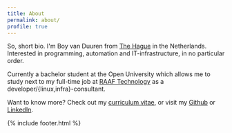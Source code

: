 ```yaml
---
title: About
permalink: about/
profile: true
---
```


So, short bio. I'm Boy van Duuren from [The Hague][the_hague] in the Netherlands. Interested in programming, automation and IT-infrastructure, in no particular order.

Currently a bachelor student at the Open University which allows me to study next to my full-time job at [RAAF Technology][raaf] as a developer/{linux,infra}-consultant.

Want to know more? Check out my [curriculum vitae][cv_en], or visit my [Github][github] or [LinkedIn][linkedin].

{% include footer.html %}


[the_hague]:  https://en.wikipedia.org/wiki/The_Hague
[raaf]:       https://www.raaftech.com
[github]:     https://github.com/boyvanduuren
[linkedin]:   https://nl.linkedin.com/in/boy-van-duuren-31905687
[cv_en]:      /assets/documents/cv-en-bc_van_duuren.pdf
